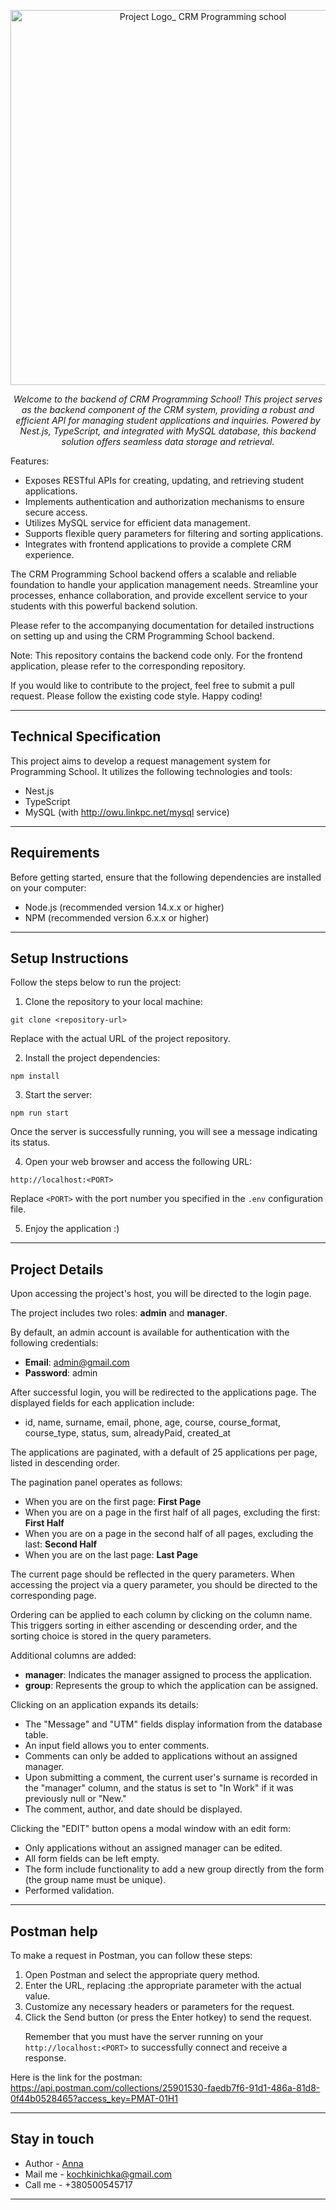 <p align="center">
  <a href="http://localhost:5000/api/doc" target="blank"><img src="https://i.pinimg.com/564x/94/2d/4a/942d4a0d8dba0da5fa359b9d76a73c3b.jpg" width="600" alt="Project Logo_ CRM Programming school" /></a>
</p>

_<p align="center"> Welcome to the backend of CRM Programming School! This project serves as the backend component of the CRM system, providing a robust and efficient API for managing student applications and inquiries. Powered by Nest.js, TypeScript, and integrated with MySQL database, this backend solution offers seamless data storage and retrieval.</p>_

Features:

- Exposes RESTful APIs for creating, updating, and retrieving student applications.
- Implements authentication and authorization mechanisms to ensure secure access.
- Utilizes MySQL service for efficient data management.
- Supports flexible query parameters for filtering and sorting applications.
- Integrates with frontend applications to provide a complete CRM experience.

The CRM Programming School backend offers a scalable and reliable foundation to handle your application management needs. Streamline your processes, enhance collaboration, and provide excellent service to your students with this powerful backend solution.

Please refer to the accompanying documentation for detailed instructions on setting up and using the CRM Programming School backend.

Note: This repository contains the backend code only. For the frontend application, please refer to the corresponding repository.

If you would like to contribute to the project, feel free to submit a pull request. Please follow the existing code style. Happy coding!

----
## Technical Specification

This project aims to develop a request management system for Programming School. It utilizes the following technologies and tools:

- Nest.js
- TypeScript
- MySQL (with http://owu.linkpc.net/mysql service)

----
## Requirements

Before getting started, ensure that the following dependencies are installed on your computer:

- Node.js (recommended version 14.x.x or higher)
- NPM (recommended version 6.x.x or higher)

----
## Setup Instructions

Follow the steps below to run the project:

1. Clone the repository to your local machine:

```
git clone <repository-url>
```

Replace <repository-url> with the actual URL of the project repository.


2. Install the project dependencies:

```
npm install
```


3. Start the server:

```
npm run start
```

Once the server is successfully running, you will see a message indicating its status.

4. Open your web browser and access the following URL:

```
http://localhost:<PORT>
```

Replace `<PORT>` with the port number you specified in the `.env` configuration file.

5. Enjoy the application :)


----
## Project Details

Upon accessing the project's host, you will be directed to the login page.

The project includes two roles: **admin** and **manager**.

By default, an admin account is available for authentication with the following credentials:

- **Email**: admin@gmail.com
- **Password**: admin

After successful login, you will be redirected to the applications page. The displayed fields for each application include:

- id, name, surname, email, phone, age, course, course_format, course_type, status, sum, alreadyPaid, created_at

The applications are paginated, with a default of 25 applications per page, listed in descending order.

The pagination panel operates as follows:

- When you are on the first page: **First Page**
- When you are on a page in the first half of all pages, excluding the first: **First Half**
- When you are on a page in the second half of all pages, excluding the last: **Second Half**
- When you are on the last page: **Last Page**

The current page should be reflected in the query parameters. When accessing the project via a query parameter, you should be directed to the corresponding page.

Ordering can be applied to each column by clicking on the column name. This triggers sorting in either ascending or descending order, and the sorting choice is stored in the query parameters.

Additional columns are added:

- **manager**: Indicates the manager assigned to process the application.
- **group**: Represents the group to which the application can be assigned.

Clicking on an application expands its details:

- The "Message" and "UTM" fields display information from the database table.
- An input field allows you to enter comments.
- Comments can only be added to applications without an assigned manager.
- Upon submitting a comment, the current user's surname is recorded in the "manager" column, and the status is set to "In Work" if it was previously null or "New."
- The comment, author, and date should be displayed.

Clicking the "EDIT" button opens a modal window with an edit form:

- Only applications without an assigned manager can be edited.
- All form fields can be left empty.
- The form include functionality to add a new group directly from the form (the group name must be unique).
- Performed validation.


----
## Postman help
To make a request in Postman, you can follow these steps:

1. Open Postman and select the appropriate query method.
2. Enter the URL, replacing :the appropriate parameter with the actual value.
3. Customize any necessary headers or parameters for the request.
4. Click the Send button (or press the Enter hotkey) to send the request.<p> Remember that you must have the server running on your `http://localhost:<PORT>` to successfully connect and receive a response.</p>

Here is the link for the postman:    
https://api.postman.com/collections/25901530-faedb7f6-91d1-486a-81d8-0f44b0528465?access_key=PMAT-01H1


----
## Stay in touch
- Author - [Anna](https://github.com/)
- Mail me - kochkinichka@gmail.com
- Call me - +380500545717

----